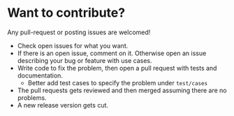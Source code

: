 # Want to contribute?

Any pull-request or posting issues are welcomed!

- Check open issues for what you want.
- If there is an open issue, comment on it. Otherwise open an issue describing your bug or feature with use cases.
- Write code to fix the problem, then open a pull request with tests and documentation.
    - Better add test cases to specify the problem under `test/cases`
- The pull requests gets reviewed and then merged assuming there are no problems.
- A new release version gets cut.
